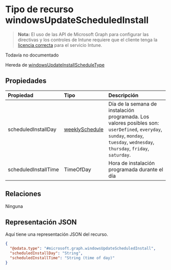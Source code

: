 # <a name="windowsupdatescheduledinstall-resource-type"></a>Tipo de recurso windowsUpdateScheduledInstall

> **Nota:** El uso de las API de Microsoft Graph para configurar las directivas y los controles de Intune requiere que el cliente tenga la [licencia correcta](https://go.microsoft.com/fwlink/?linkid=839381) para el servicio Intune.

Todavía no documentado

Hereda de [windowsUpdateInstallScheduleType](../resources/intune_deviceconfig_windowsupdateinstallscheduletype.md)

## <a name="properties"></a>Propiedades
|Propiedad|Tipo|Descripción|
|:---|:---|:---|
|scheduledInstallDay|[weeklySchedule](../resources/intune_deviceconfig_weeklyschedule.md)|Día de la semana de instalación programada. Los valores posibles son: `userDefined`, `everyday`, `sunday`, `monday`, `tuesday`, `wednesday`, `thursday`, `friday`, `saturday`.|
|scheduledInstallTime|TimeOfDay|Hora de instalación programada durante el día|

## <a name="relationships"></a>Relaciones
Ninguna
## <a name="json-representation"></a>Representación JSON
Aquí tiene una representación JSON del recurso.
<!--{
  "blockType": "resource",
  "@odata.type": "microsoft.graph.windowsUpdateScheduledInstall"
}-->
``` json
{
  "@odata.type": "#microsoft.graph.windowsUpdateScheduledInstall",
  "scheduledInstallDay": "String",
  "scheduledInstallTime": "String (time of day)"
}
```








